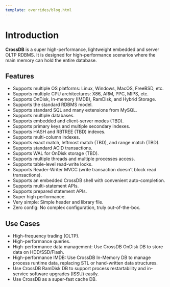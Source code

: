 ```yaml
---
template: overrides/blog.html
---
```


# Introduction

**CrossDB** is a super high-performance, lightweight embedded and server OLTP RDBMS. 
It is designed for high-performance scenarios where the main memory can hold the entire database.

## Features

- Supports multiple OS platforms: Linux, Windows, MacOS, FreeBSD, etc.
- Supports multiple CPU architectures: X86, ARM, PPC, MIPS, etc.
- Supports OnDisk, In-memory (IMDB), RamDisk, and Hybrid Storage.
- Supports the standard RDBMS model.
- Supports standard SQL and many extensions from MySQL.
- Supports multiple databases.
- Supports embedded and client-server modes (TBD).
- Supports primary keys and multiple secondary indexes.
- Supports HASH and RBTREE (TBD) indexes.
- Supports multi-column indexes.
- Supports exact match, leftmost match (TBD), and range match (TBD).
- Supports standard ACID transactions.
- Supports WAL for OnDisk storage (TBD).
- Supports multiple threads and multiple processes access.
- Supports table-level read-write locks.
- Supports Reader-Writer MVCC (write transaction doesn't block read transactions).
- Supports an embedded CrossDB shell with convenient auto-completion.
- Supports multi-statement APIs.
- Supports prepared statement APIs.
- Super high performance.
- Very simple: Simple header and library file.
- Zero config: No complex configuration, truly out-of-the-box.

## Use Cases

- High-frequency trading (OLTP).
- High-performance queries.
- High-performance data management: Use CrossDB OnDisk DB to store data on HDD/SSD/Flash.
- High-performance IMDB: Use CrossDB In-Memory DB to manage process runtime data, replacing STL or hand-written data structures.
- Use CrossDB RamDisk DB to support process restartability and in-service software upgrades (ISSU) easily.
- Use CrossDB as a super-fast cache DB.

<!--
- You can use CrossDB Trigger to implement Data-Driven programming paradigm.
- You can use CrossDB PUBSUB to subscribe DB from other process's DB either on same host or remote host.
- You can use CrossDB to implement Centralize-DB programming paradigm.
- You can use CrossDB eventloop to implement event-driven programming paradigm.
- You can use CrossDB RPC to build distributed service.
- You can use CrossDB CLI tool to debug running program's data in off-line way.
- You can use CrossDB SQL to view/create/update/delete/filter program data.
- You can use CrossDB Browser to view program data.
- You can use CrossDB to do DB backup restore it.
- You can use CrossDB DB Change Log to view DB change history with filter, backtrace, rate-limit, expiring, etc.
- You can use Python connector to write unit test with SQL to test program.
- You can copy the DB folders from device and open on PC/Server with CrossDB-cli or Python directly.
- Use CrossDB DB-Driven Mode to Build Program Logic (Table Trigger, FK, auto delete, Cascade Trigger)
- Use CrossDB Python Connector to do DB-Driven Unit Test
- Use CrossDB Pub/Sub to Build Distributed System (Eventloop/Timer/WorkQueue, vs IPC, OOP [priv data])
- Use CrossDB Pub/Sub to Build Centralized DB-Driven System (3rd lang, DM no checkpoint)
- CrossDB Serialization and RPC
- CrossDB SQL Connectors (RESP3, Python)
- CrossDB SQL Drivers (C, Python)
-->